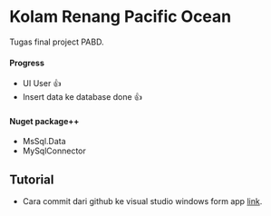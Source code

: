 # Kolam Renang Pacific Ocean
Tugas final project PABD.

#### Progress
- UI User 👍
- Insert data ke database done 👍

#### Nuget package++
- MsSql.Data
- MySqlConnector

## Tutorial
- Cara commit dari github ke visual studio windows form app [link](https://youtu.be/9hGkq_CInDQ?si=8SlpHpIvheAOSil2).
